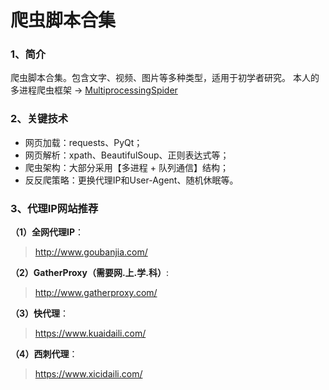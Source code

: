 # 爬虫脚本合集

### 1、简介
爬虫脚本合集。包含文字、视频、图片等多种类型，适用于初学者研究。
本人的多进程爬虫框架 → [MultiprocessingSpider](https://github.com/Xpp521/MultiprocessingSpider "MultiprocessingSpider")

### 2、关键技术
- 网页加载：requests、PyQt；
- 网页解析：xpath、BeautifulSoup、正则表达式等；
- 爬虫架构：大部分采用【多进程 + 队列通信】结构；
- 反反爬策略：更换代理IP和User-Agent、随机休眠等。

### 3、代理IP网站推荐
**（1）全网代理IP**：
> http://www.goubanjia.com/

**（2）GatherProxy（需要网.上.学.科）**:
> http://www.gatherproxy.com/

**（3）快代理**：
> https://www.kuaidaili.com/

**（4）西刺代理**：
> https://www.xicidaili.com/
